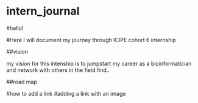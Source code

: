 # intern_journal

#hello!

#Here I will document my journey through ICIPE cohort 6 internship

##vision

my vision for this intenship is to jumpstart my career as a bioinformatician and network with others in the field find..


##road map

 
#how to add a link
[]()
#adding a link with an image
![]()
